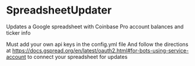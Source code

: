 # SpreadsheetUpdater

Updates a Google spreadsheet with Coinbase Pro account balances and ticker info

Must add your own api keys in the config.yml file
And follow the directions at https://docs.gspread.org/en/latest/oauth2.html#for-bots-using-service-account to connect your spreadsheet for updates
